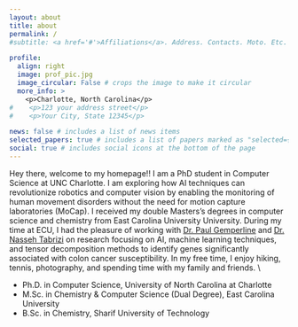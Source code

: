 ```yaml
---
layout: about
title: about
permalink: /
#subtitle: <a href='#'>Affiliations</a>. Address. Contacts. Moto. Etc.

profile:
  align: right
  image: prof_pic.jpg
  image_circular: False # crops the image to make it circular
  more_info: >
    <p>Charlotte, North Carolina</p>
#    <p>123 your address street</p>
#    <p>Your City, State 12345</p>

news: false # includes a list of news items
selected_papers: true # includes a list of papers marked as "selected={true}"
social: true # includes social icons at the bottom of the page
---
```


[//]: # (Write your biography here. Tell the world about yourself. Link to your favorite [subreddit]&#40;http://reddit.com&#41;. You can put a picture in, too. The code is already in, just name your picture `prof_pic.jpg` and put it in the `img/` folder.)

[//]: # ()
[//]: # (Put your address / P.O. box / other info right below your picture. You can also disable any of these elements by editing `profile` property of the YAML header of your `_pages/about.md`. Edit `_bibliography/papers.bib` and Jekyll will render your [publications page]&#40;/al-folio/publications/&#41; automatically.)

[//]: # ()
[//]: # (Link to your social media connections, too. This theme is set up to use [Font Awesome icons]&#40;https://fontawesome.com/&#41; and [Academicons]&#40;https://jpswalsh.github.io/academicons/&#41;, like the ones below. Add your Facebook, Twitter, LinkedIn, Google Scholar, or just disable all of them.)

Hey there, welcome to my homepage!! I am a PhD student in Computer Science at UNC Charlotte. I am exploring how AI techniques can revolutionize robotics and computer vision by enabling the monitoring of human movement disorders without the need for motion capture laboratories (MoCap).
I received my double Masters’s degrees in computer science and chemistry from East Carolina University University. During my time at ECU, I had the pleasure of working with [Dr. Paul Gemperline](https://chemistry.ecu.edu/faculty-staff/gemperlinep/) and [Dr. Nasseh Tabrizi](https://cet.ecu.edu/csci/about-us/faculty-staff/tabrizi/) on research focusing on AI, machine learning techniques, and tensor decomposition methods to identify genes significantly associated with colon cancer susceptibility. In my free time, I enjoy hiking, tennis, photography, and spending time with my family and friends.
\\

- Ph.D. in Computer Science, University of North Carolina at Charlotte
- M.Sc. in Chemistry & Computer Science (Dual Degree), East Carolina University
- B.Sc. in Chemistry, Sharif University of Technology



